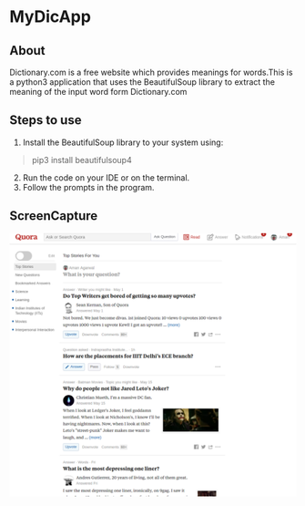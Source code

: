 # MyDicApp

## About
Dictionary.com is a free website which provides meanings for words.This is a python3 application that uses the BeautifulSoup library to extract the meaning of the input word form Dictionary.com                 																																													 
## Steps to use         																																	 
1. Install the BeautifulSoup library to your system using:
> pip3 install beautifulsoup4
2. Run the code on your IDE or on the terminal.
3. Follow the prompts in the program.

## ScreenCapture
![before](https://github.com/aman15012/seeQuora/blob/master/img/before.png)

